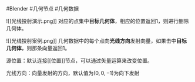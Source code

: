 #Blender #几何节点 #几何数据 

![[光线投射演示.png]]
对应的点集中**目标几何体**，相应的位置返回1，则进行删除几何体。

![[光线投射案例.png]]
几何数据中的每个点向**光线方向**发射向量，如果击中**目标几何体**，则那条向量返回1。

源位置：默认连接[[位置]]节点，可以通过矢量运算来改变位置。

光线方向：向量发射的方向，默认值为$(0,0,-1)$为向下发射